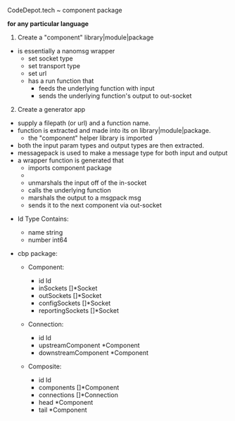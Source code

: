CodeDepot.tech ~ component package

**for any particular language**
1. Create a "component" library|module|package
  * is essentially a nanomsg wrapper
    * set socket type
    * set transport type
    * set url
    * has a run function that 
      * feeds the underlying function with input
      * sends the underlying function's output to out-socket
2. Create a generator app
  * supply a filepath (or url) and a function name.
  * function is extracted and made into its on library|module|package.
    * the "component" helper library is imported
  * both the input param types and output types are then extracted.
  * messagepack is used to make a message type for both input and output
  * a wrapper function is generated that 
    * imports component package
    * 
    * unmarshals the input off of the in-socket
    * calls the underlying function
    * marshals the output to a msgpack msg 
    * sends it to the next component via out-socket

- Id Type Contains:
  - name    string
  - number  int64

- cbp package:

  - Component:
    - id                Id
    - inSockets         []*Socket
    - outSockets        []*Socket
    - configSockets     []*Socket
    - reportingSockets  []*Socket

  - Connection:
    - id  Id
    - upstreamComponent   *Component
    - downstreamComponent *Component

  - Composite:
    - id          Id
    - components  []*Component
    - connections []*Connection
    - head        *Component
    - tail        *Component


